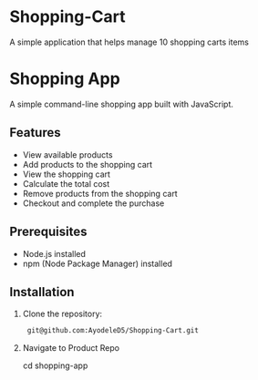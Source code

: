 # Shopping-Cart
A simple application that helps manage 10 shopping carts items

# Shopping App

A simple command-line shopping app built with JavaScript.

## Features

- View available products
- Add products to the shopping cart
- View the shopping cart
- Calculate the total cost
- Remove products from the shopping cart
- Checkout and complete the purchase

## Prerequisites

- Node.js installed
- npm (Node Package Manager) installed

## Installation

1. Clone the repository:

   ```bash
	git@github.com:AyodeleD5/Shopping-Cart.git

2. Navigate to Product Repo
   
   	cd shopping-app

